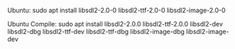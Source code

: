 Ubuntu:
sudo apt install libsdl2-2.0-0 libsdl2-ttf-2.0-0 libsdl2-image-2.0-0

Ubuntu Compile:
sudo apt install libsdl2-2.0.0 libsdl2-ttf-2.0.0 libsdl2-dev libsdl2-dbg libsdl2-ttf-dev libsdl2-ttf-dbg libsdl2-image-dbg libsdl2-image-dev
